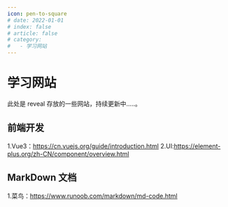 ```yaml
---
icon: pen-to-square
# date: 2022-01-01
# index: false
# article: false
# category:
#   - 学习网站
---
```


<!-- more -->
# 学习网站
此处是 reveal 存放的一些网站，持续更新中.....。
## 前端开发
1.Vue3：https://cn.vuejs.org/guide/introduction.html
2.UI:https://element-plus.org/zh-CN/component/overview.html

## MarkDown 文档
1.菜鸟：https://www.runoob.com/markdown/md-code.html

